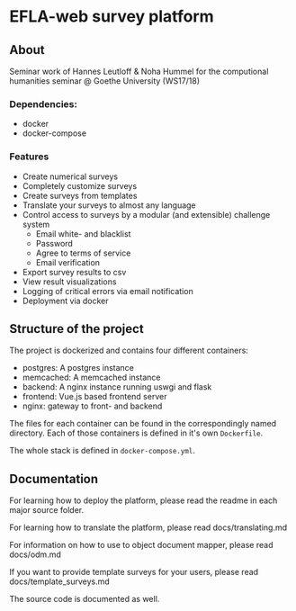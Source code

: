 # EFLA-web survey platform

## About

Seminar work of Hannes Leutloff & Noha Hummel for the computional humanities
seminar @ Goethe University (WS17/18)

### Dependencies:

* docker
* docker-compose

### Features

- Create numerical surveys
- Completely customize surveys
- Create surveys from templates
- Translate your surveys to almost any language
- Control access to surveys by a modular (and extensible) challenge system
    - Email white- and blacklist
    - Password
    - Agree to terms of service
    - Email verification
- Export survey results to csv
- View result visualizations
- Logging of critical errors via email notification
- Deployment via docker

## Structure of the project

The project is dockerized and contains four different containers:

- postgres: A postgres instance
- memcached: A memcached instance
- backend: A nginx instance running uswgi and flask
- frontend: Vue.js based frontend server
- nginx: gateway to front- and backend

The files for each container can be found in the correspondingly named directory.
Each of those containers is defined in it's own `Dockerfile`.

The whole stack is defined in `docker-compose.yml`.

## Documentation

For learning how to deploy the platform, please read the readme in each major source folder.

For learning how to translate the platform, please read docs/translating.md

For information on how to use to object document mapper, please read docs/odm.md

If you want to provide template surveys for your users, please read docs/template_surveys.md

The source code is documented as well.
